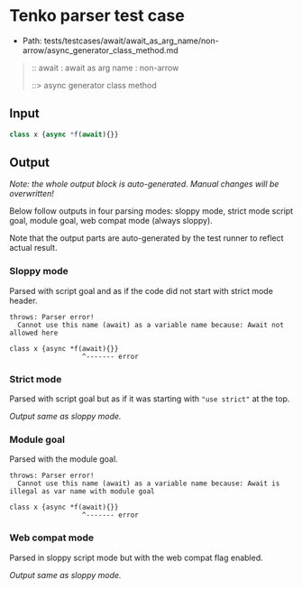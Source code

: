 # Tenko parser test case

- Path: tests/testcases/await/await_as_arg_name/non-arrow/async_generator_class_method.md

> :: await : await as arg name : non-arrow
>
> ::> async generator class method

## Input

`````js
class x {async *f(await){}}
`````

## Output

_Note: the whole output block is auto-generated. Manual changes will be overwritten!_

Below follow outputs in four parsing modes: sloppy mode, strict mode script goal, module goal, web compat mode (always sloppy).

Note that the output parts are auto-generated by the test runner to reflect actual result.

### Sloppy mode

Parsed with script goal and as if the code did not start with strict mode header.

`````
throws: Parser error!
  Cannot use this name (await) as a variable name because: Await not allowed here

class x {async *f(await){}}
                  ^------- error
`````

### Strict mode

Parsed with script goal but as if it was starting with `"use strict"` at the top.

_Output same as sloppy mode._

### Module goal

Parsed with the module goal.

`````
throws: Parser error!
  Cannot use this name (await) as a variable name because: Await is illegal as var name with module goal

class x {async *f(await){}}
                  ^------- error
`````


### Web compat mode

Parsed in sloppy script mode but with the web compat flag enabled.

_Output same as sloppy mode._
